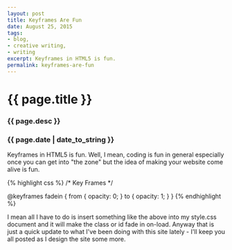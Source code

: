 ```yaml
---
layout: post
title: Keyframes Are Fun
date: August 25, 2015
tags:
- blog,
- creative writing,
- writing
excerpt: Keyframes in HTML5 is fun.
permalink: keyframes-are-fun
---
```

# {{ page.title }}

### {{ page.desc }}

### {{ page.date | date_to_string }}

Keyframes in HTML5 is fun. Well, I mean, coding is fun in general especially once you can get into "the zone" but the idea of making your website come alive is fun.

{% highlight css %}
/* Key Frames */

@keyframes fadein {
from { opacity: 0; }
to { opacity: 1; }
}
{% endhighlight %}

I mean all I have to do is insert something like the above into my style.css document and it will make the class or id fade in on-load.
Anyway that is just a quick update to what I've been doing with this site lately - I'll keep you all posted as I design the site some more.
